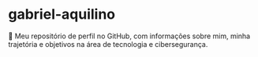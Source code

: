 # gabriel-aquilino
🎯 Meu repositório de perfil no GitHub, com informações sobre mim, minha trajetória e objetivos na área de tecnologia e cibersegurança.
